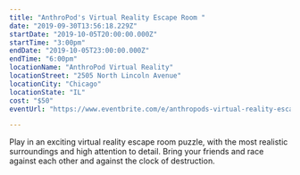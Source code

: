 ```yaml
---
title: "AnthroPod's Virtual Reality Escape Room "
date: "2019-09-30T13:56:18.229Z"
startDate: "2019-10-05T20:00:00.000Z"
startTime: "3:00pm"
endDate: "2019-10-05T23:00:00.000Z"
endTime: "6:00pm"
locationName: "AnthroPod Virtual Reality"
locationStreet: "2505 North Lincoln Avenue"
locationCity: "Chicago"
locationState: "IL"
cost: "$50"
eventUrl: "https://www.eventbrite.com/e/anthropods-virtual-reality-escape-room-tickets-67845827697"

---
```


Play in an exciting virtual reality escape room puzzle, with the most realistic surroundings and high attention to detail. Bring your friends and race against each other and against the clock of destruction.

